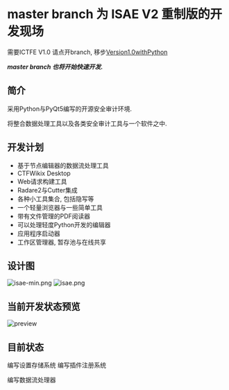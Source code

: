 # master branch 为 ISAE V2 重制版的开发现场

需要ICTFE V1.0 请点开branch, 移步[Version1.0withPython](https://github.com/Reverier-Xu/ISAE/tree/Version1.0withPython)

***master branch 也将开始快速开发.***

## 简介

采用Python与PyQt5编写的开源安全审计环境.

将整合数据处理工具以及各类安全审计工具与一个软件之中.

## 开发计划

* 基于节点编辑器的数据流处理工具
* CTFWikix Desktop
* Web请求构建工具
* Radare2与Cutter集成
* 各种小工具集合, 包括隐写等
* 一个轻量浏览器与一些简单工具
* 带有文件管理的PDF阅读器
* 可以处理轻度Python开发的编辑器
* 应用程序启动器
* 工作区管理器, 暂存池与在线共享

## 设计图

![isae-min.png](https://i.loli.net/2020/05/31/bQP6g2xpBjUqKSE.png)
![isae.png](https://i.loli.net/2020/05/31/TO1m5zWg8iLSpfQ.png)

## 当前开发状态预览

![preview](https://i.loli.net/2020/06/20/2CbtA8QImpEPHDX.png)

## 目前状态

编写设置存储系统
编写插件注册系统

编写数据流处理器